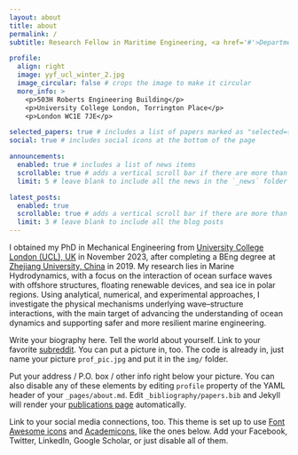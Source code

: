 ```yaml
---
layout: about
title: about
permalink: /
subtitle: Research Fellow in Maritime Engineering, <a href='#'>Department of Mechanical Engineering, University College London</a>. 

profile:
  align: right
  image: yyf_ucl_winter_2.jpg
  image_circular: false # crops the image to make it circular
  more_info: >
    <p>503H Roberts Engineering Building</p>
    <p>University College London, Torrington Place</p>
    <p>London WC1E 7JE</p>

selected_papers: true # includes a list of papers marked as "selected={true}"
social: true # includes social icons at the bottom of the page

announcements:
  enabled: true # includes a list of news items
  scrollable: true # adds a vertical scroll bar if there are more than 3 news items
  limit: 5 # leave blank to include all the news in the `_news` folder

latest_posts:
  enabled: true
  scrollable: true # adds a vertical scroll bar if there are more than 3 new posts items
  limit: 3 # leave blank to include all the blog posts
---
```


I obtained my PhD in Mechanical Engineering from [University College London (UCL), UK](https://www.ucl.ac.uk/) in November 2023, after completing a BEng degree at [Zhejiang University, China](https://www.zju.edu.cn/english/) in 2019. My research lies in Marine Hydrodynamics, with a focus on the interaction of ocean surface waves with offshore structures, floating renewable devices, and sea ice in polar regions. Using analytical, numerical, and experimental approaches, I investigate the physical mechanisms underlying wave–structure interactions, with the main target of advancing the understanding of ocean dynamics and supporting safer and more resilient marine engineering.

Write your biography here. Tell the world about yourself. Link to your favorite [subreddit](http://reddit.com). You can put a picture in, too. The code is already in, just name your picture `prof_pic.jpg` and put it in the `img/` folder.

Put your address / P.O. box / other info right below your picture. You can also disable any of these elements by editing `profile` property of the YAML header of your `_pages/about.md`. Edit `_bibliography/papers.bib` and Jekyll will render your [publications page](/al-folio/publications/) automatically.

Link to your social media connections, too. This theme is set up to use [Font Awesome icons](https://fontawesome.com/) and [Academicons](https://jpswalsh.github.io/academicons/), like the ones below. Add your Facebook, Twitter, LinkedIn, Google Scholar, or just disable all of them.
